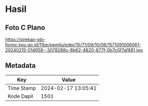 # Hasil

## Foto C Plano

https://sirekap-obj-formc.kpu.go.id/11be/pemilu/pdpr/15/71/09/10/06/1571091006061-20240215-014658--3078288c-8b62-4820-877f-0b7c0f7af881.jpg


## Metadata

| Key        | Value               |
| ---------- | ------------------- |
| Time Stamp | 2024-02-17 13:05:41 |
| Kode Dapil | 1501                |



